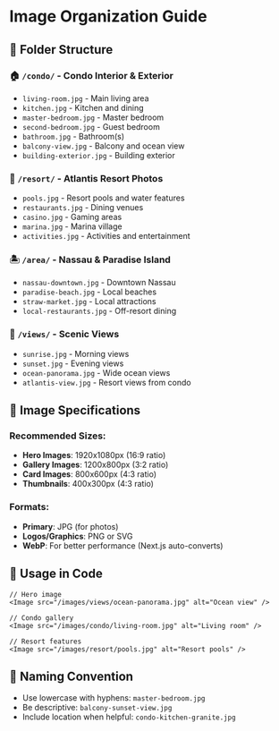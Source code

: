 # Image Organization Guide

## 📂 Folder Structure

### 🏠 `/condo/` - Condo Interior & Exterior
- `living-room.jpg` - Main living area
- `kitchen.jpg` - Kitchen and dining
- `master-bedroom.jpg` - Master bedroom
- `second-bedroom.jpg` - Guest bedroom
- `bathroom.jpg` - Bathroom(s)
- `balcony-view.jpg` - Balcony and ocean view
- `building-exterior.jpg` - Building exterior

### 🌊 `/resort/` - Atlantis Resort Photos
- `pools.jpg` - Resort pools and water features
- `restaurants.jpg` - Dining venues
- `casino.jpg` - Gaming areas
- `marina.jpg` - Marina village
- `activities.jpg` - Activities and entertainment

### 🏝️ `/area/` - Nassau & Paradise Island
- `nassau-downtown.jpg` - Downtown Nassau
- `paradise-beach.jpg` - Local beaches
- `straw-market.jpg` - Local attractions
- `local-restaurants.jpg` - Off-resort dining

### 🌅 `/views/` - Scenic Views
- `sunrise.jpg` - Morning views
- `sunset.jpg` - Evening views
- `ocean-panorama.jpg` - Wide ocean views
- `atlantis-view.jpg` - Resort views from condo

## 📐 Image Specifications

### Recommended Sizes:
- **Hero Images**: 1920x1080px (16:9 ratio)
- **Gallery Images**: 1200x800px (3:2 ratio)
- **Card Images**: 800x600px (4:3 ratio)
- **Thumbnails**: 400x300px (4:3 ratio)

### Formats:
- **Primary**: JPG (for photos)
- **Logos/Graphics**: PNG or SVG
- **WebP**: For better performance (Next.js auto-converts)

## 🔗 Usage in Code

```tsx
// Hero image
<Image src="/images/views/ocean-panorama.jpg" alt="Ocean view" />

// Condo gallery
<Image src="/images/condo/living-room.jpg" alt="Living room" />

// Resort features
<Image src="/images/resort/pools.jpg" alt="Resort pools" />
```

## 📝 Naming Convention
- Use lowercase with hyphens: `master-bedroom.jpg`
- Be descriptive: `balcony-sunset-view.jpg`
- Include location when helpful: `condo-kitchen-granite.jpg`